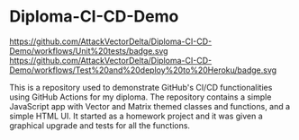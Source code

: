 # Diploma-CI-CD-Demo

https://github.com/AttackVectorDelta/Diploma-CI-CD-Demo/workflows/Unit%20tests/badge.svg https://github.com/AttackVectorDelta/Diploma-CI-CD-Demo/workflows/Test%20and%20deploy%20to%20Heroku/badge.svg

This is a repository used to demonstrate GitHub's CI/CD functionalities using GitHub Actions for my diploma. The repository contains a simple JavaScript app with Vector and Matrix themed classes and functions, and a simple HTML UI. It started as a homework project and it was given a graphical upgrade and tests for all the functions.
